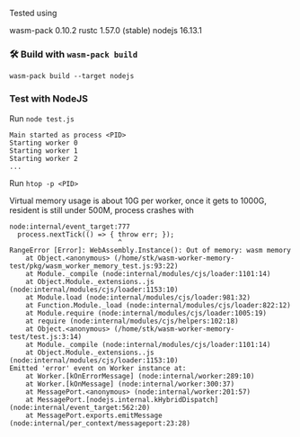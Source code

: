 Tested using

wasm-pack 0.10.2
rustc 1.57.0 (stable)
nodejs 16.13.1

### 🛠️ Build with `wasm-pack build`

```
wasm-pack build --target nodejs
```

### Test with NodeJS

Run `node test.js`

```
Main started as process <PID>
Starting worker 0
Starting worker 1
Starting worker 2
...
```

Run `htop -p <PID>`

Virtual memory usage is about 10G per worker, once it gets to 1000G, resident is still under 500M, process crashes with

```
node:internal/event_target:777
  process.nextTick(() => { throw err; });
                           ^
RangeError [Error]: WebAssembly.Instance(): Out of memory: wasm memory
    at Object.<anonymous> (/home/stk/wasm-worker-memory-test/pkg/wasm_worker_memory_test.js:93:22)
    at Module._compile (node:internal/modules/cjs/loader:1101:14)
    at Object.Module._extensions..js (node:internal/modules/cjs/loader:1153:10)
    at Module.load (node:internal/modules/cjs/loader:981:32)
    at Function.Module._load (node:internal/modules/cjs/loader:822:12)
    at Module.require (node:internal/modules/cjs/loader:1005:19)
    at require (node:internal/modules/cjs/helpers:102:18)
    at Object.<anonymous> (/home/stk/wasm-worker-memory-test/test.js:3:14)
    at Module._compile (node:internal/modules/cjs/loader:1101:14)
    at Object.Module._extensions..js (node:internal/modules/cjs/loader:1153:10)
Emitted 'error' event on Worker instance at:
    at Worker.[kOnErrorMessage] (node:internal/worker:289:10)
    at Worker.[kOnMessage] (node:internal/worker:300:37)
    at MessagePort.<anonymous> (node:internal/worker:201:57)
    at MessagePort.[nodejs.internal.kHybridDispatch] (node:internal/event_target:562:20)
    at MessagePort.exports.emitMessage (node:internal/per_context/messageport:23:28)
```
